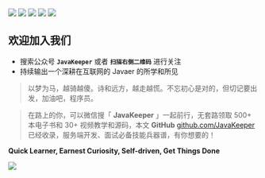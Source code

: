 <p>
<br >
<img src="https://img.shields.io/badge/language-Java-blue.svg">
<img src="https://img.shields.io/badge/platform-Linux-red.svg">
<a href="https://juejin.im/user/5b8f1d426fb9a019d7477421"><img src="https://img.shields.io/badge/%E6%8E%98%E9%87%91-@lazyegg-FFA500.svg?style=flat&colorA=1970fe"></a>
<a href="https://segmentfault.com/u/jstarfish"><img src="https://img.shields.io/badge/segmentfault-jstarfish-009a61.svg?style=flat"></a>
<a href="https://blog.csdn.net/u011870547"><img src="https://img.shields.io/badge/CSDN-@大新之助-fd6f32.svg?style=flat&colorA=B22222"></a>
</p>


## 欢迎加入我们

- 搜索公众号 **`JavaKeeper`** 或者 **`扫描右侧二维码`** 进行关注
- 持续输出一个深耕在互联网的 Javaer 的所学和所见



> 以梦为马，越骑越傻。诗和远方，越走越慌。不忘初心是对的，但切记要出发，加油吧，程序员。

> 在路上的你，可以微信搜「 **JavaKeeper** 」一起前行，无套路领取 500+ 本电子书和 30+ 视频教学和源码，本文 **GitHub** [github.com/JavaKeeper](https://github.com/Jstarfish/JavaKeeper) 已经收录，服务端开发、面试必备技能兵器谱，有你想要的！



**Quick Learner, Earnest Curiosity, Self-driven, Get Things Done**



![](https://cdn.jsdelivr.net/gh/Jstarfish/picBed/img/end%20(13).jpg)

